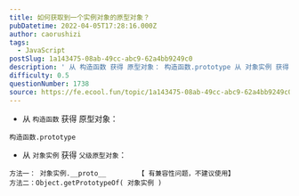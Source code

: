 ```yaml
---
title: 如何获取到一个实例对象的原型对象？
pubDatetime: 2022-04-05T17:28:16.000Z
author: caorushizi
tags:
  - JavaScript
postSlug: 1a143475-08ab-49cc-abc9-62a4bb9249c0
description: ' 从 构造函数 获得 原型对象： 构造函数.prototype 从 对象实例 获得 父级原型对象： 方法一： 对象实例.__proto__ 【 有兼容性问题，不建议使用】 方法二：Object.getPrototypeOf( 对象实例 ) '
difficulty: 0.5
questionNumber: 1738
source: https://fe.ecool.fun/topic/1a143475-08ab-49cc-abc9-62a4bb9249c0
---
```


* 从 `构造函数` 获得 原型对象：

```
构造函数.prototype
```

* 从 `对象实例` 获得 `父级原型对象`：

```
方法一： 对象实例.__proto__        【 有兼容性问题，不建议使用】
方法二：Object.getPrototypeOf( 对象实例 )
```


